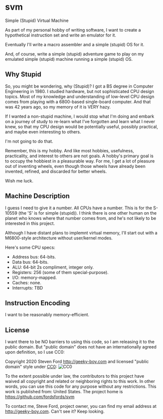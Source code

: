 # svm
Simple (Stupid) Virtual Machine

As part of my personal hobby of writing software,
I want to create a hypothetical instruction set and write an emulator for it.

Eventually I'll write a macro assembler and a simple (stupid) OS for it.

And, of course, write a simple (stupid) adventure game to play on my emulated 
simple (stupid) machine running a simple (stupid) OS.

## Why Stupid

So, you might be wondering, why (Stupid)?
I got a BS degree in Computer Engineering in 1980.
I studied hardware, but not sophisticated CPU design topics.
Most of my knowledge and understanding of low-level CPU design comes from
playing with a 6800-based single-board computer.
And that was 42 years ago, so my memory of it is VERY hazy.

If I wanted a non-stupid machine,
I would stop what I'm doing and embark on a journey of study
to re-learn what I've forgotten and learn what I never knew,
so that my CPU design would be potentially useful, possibly practical,
and maybe even interesting to others.

I'm not going to do that.

Remember, this is my hobby.
And like most hobbies, usefulness, practicality,
and interest to others are not goals.
A hobby's primary goal is to occupy the hobbiest in a pleasurable way.
For me, I get a lot of pleasure out of inventing wheels,
even though those wheels have already been invented, refined,
and discarded for better wheels.

Wish me luck.


## Machine Description

I guess I need to give it a number.
All CPUs have a number.
This is for the S-10559 (the 'S' is for simple (stupid)).
I think there is one other human on the planet who knows where that
number comes from, and he's not likely to be interested in this project.

Although I have distant plans to implemnt virtual memory,
I'll start out with a M6800-style architecture without user/kernel modes.

Here's some CPU specs:

* Address bus: 64-bits.
* Data bus: 64-bits.
* ALU: 64-bit 2s compliment, integer only.
* Registers: 256 (some of them special-purpose).
* I/O: memory-mapped.
* Caches: none.
* Interrupts: TBD

## Instruction Encoding

I want to be reasonably memory-efficient.


## License

I want there to be NO barriers to using this code, so I am releasing it to the public domain.  But "public domain" does not have an internationally agreed upon definition, so I use CC0:

Copyright 2020 Steven Ford http://geeky-boy.com and licensed
"public domain" style under
[CC0](http://creativecommons.org/publicdomain/zero/1.0/):
![CC0](https://licensebuttons.net/p/zero/1.0/88x31.png "CC0")

To the extent possible under law, the contributors to this project have
waived all copyright and related or neighboring rights to this work.
In other words, you can use this code for any purpose without any
restrictions.  This work is published from: United States.  The project home
is https://github.com/fordsfords/svm

To contact me, Steve Ford, project owner, you can find my email address
at http://geeky-boy.com.  Can't see it?  Keep looking.
